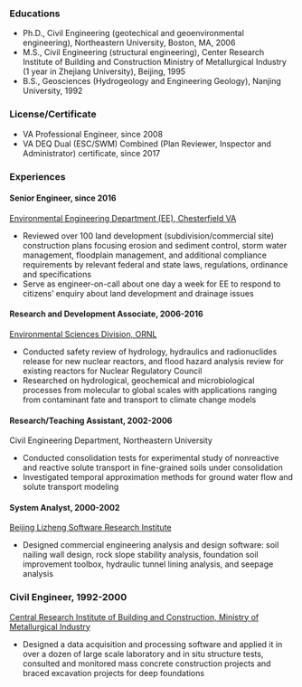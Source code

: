 ### Educations
* Ph.D., Civil Engineering (geotechical and geoenvironmental engineering), Northeastern University, Boston, MA, 2006
* M.S., Civil Engineering (structural engineering), Center Research Institute of Building and Construction Ministry of Metallurgical Industry (1 year in Zhejiang University), Beijing, 1995 
* B.S., Geosciences (Hydrogeology and Engineering Geology), Nanjing University, 1992

### License/Certificate
* VA Professional Engineer, since 2008
* VA DEQ Dual (ESC/SWM) Combined (Plan Reviewer, Inspector and Administrator) certificate, since 2017

### Experiences
#### Senior Engineer, since 2016
[Environmental Engineering Department (EE), Chesterfield VA](https://www.chesterfield.gov/272/Environmental-Engineering)
* Reviewed over 100 land development (subdivision/commercial site) construction plans focusing erosion and sediment control, storm water management, floodplain management, and additional compliance requirements by relevant federal and state laws, regulations, ordinance and specifications
* Serve as engineer-on-call about one day a week for EE to respond to citizens’ enquiry about land development and drainage issues

#### Research and Development Associate, 2006-2016
[Environmental Sciences Division, ORNL](https://www.ornl.gov/division/environmental-sciences)
* Conducted safety review of hydrology, hydraulics and radionuclides release for new nuclear reactors, and flood hazard analysis review for existing reactors for Nuclear Regulatory Council 
* Researched on hydrological, geochemical and microbiological processes from molecular to global scales with applications ranging from contaminant fate and transport to climate change models

#### Research/Teaching Assistant, 2002-2006
Civil Engineering Department, Northeastern University
* Conducted consolidation tests for experimental study of nonreactive and reactive solute transport in fine-grained soils under consolidation 
* Investigated temporal approximation methods for ground water flow and solute transport modeling 

#### System Analyst, 2000-2002
[Beijing Lizheng Software Research Institute](https://www.lizheng.com.cn)
* Designed commercial engineering analysis and design software: soil nailing wall design, rock slope stability analysis, foundation soil improvement toolbox, hydraulic tunnel lining analysis, and seepage analysis

### Civil Engineer, 1992-2000
[Central Research Institute of Building and Construction, Ministry of Metallurgical Industry](www.cjyc.cn)
* Designed a data acquisition and processing software and applied it in over a dozen of large scale laboratory and in situ structure tests, consulted and monitored mass concrete construction projects and braced excavation projects for deep foundations
